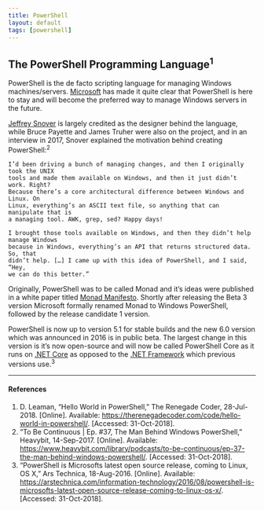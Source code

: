 ```yaml
---
title: PowerShell
layout: default
tags: [powershell]
---
```


## The PowerShell Programming Language<sup>1</sup>

PowerShell is the de facto scripting language for managing Windows machines/servers.
[Microsoft][2] has made it quite clear that PowerShell is here to stay and will become
the preferred way to manage Windows servers in the future.

[Jeffrey Snover][1] is largely credited as the designer behind the language, while
Bruce Payette and James Truher were also on the project, and in an interview in
2017, Snover explained the motivation behind creating PowerShell:<sup>2</sup>

    I’d been driving a bunch of managing changes, and then I originally took the UNIX
    tools and made them available on Windows, and then it just didn’t work. Right?
    Because there’s a core architectural difference between Windows and Linux. On
    Linux, everything’s an ASCII text file, so anything that can manipulate that is
    a managing tool. AWK, grep, sed? Happy days!

    I brought those tools available on Windows, and then they didn’t help manage Windows
    because in Windows, everything’s an API that returns structured data. So, that
    didn’t help. […] I came up with this idea of PowerShell, and I said, “Hey,
    we can do this better.”

Originally, PowerShell was to be called Monad and it’s ideas were published in a
white paper titled [Monad Manifesto][3]. Shortly after releasing the Beta 3 version
Microsoft formally renamed Monad to Windows PowerShell, followed by the release
candidate 1 version.

PowerShell is now up to version 5.1 for stable builds and the new 6.0 version
which was announced in 2016 is in public beta. The largest change in this version
is it’s now open-source and will now be called PowerShell Core as it runs on
[.NET Core][4] as opposed to the [.NET Framework][5] which previous versions use.<sup>3</sup>

---

#### References

1. D. Leaman, “Hello World in PowerShell,” The Renegade Coder, 28-Jul-2018.
  [Online]. Available: https://therenegadecoder.com/code/hello-world-in-powershell/.
  [Accessed: 31-Oct-2018].
2. “To Be Continuous | Ep. #37, The Man Behind Windows PowerShell,” Heavybit,
  14-Sep-2017. [Online]. Available:
  https://www.heavybit.com/library/podcasts/to-be-continuous/ep-37-the-man-behind-windows-powershell/.
  [Accessed: 31-Oct-2018].
3. “PowerShell is Microsofts latest open source release, coming to Linux, OS X,”
Ars Technica, 18-Aug-2016. [Online]. Available:
https://arstechnica.com/information-technology/2016/08/powershell-is-microsofts-latest-open-source-release-coming-to-linux-os-x/.
[Accessed: 31-Oct-2018].

[1]: https://en.wikipedia.org/wiki/Jeffrey_Snover
[2]: https://www.microsoft.com/
[3]: https://blogs.msdn.microsoft.com/powershell/2007/03/18/monad-manifesto-the-origin-of-windows-powershell/
[4]: https://www.microsoft.com/net/download
[5]: https://www.microsoft.com/net/learn/architecture
